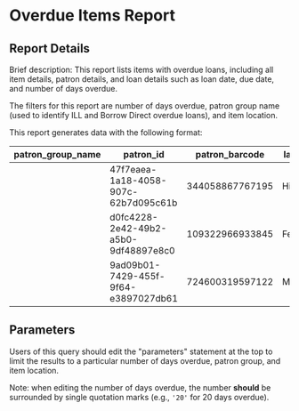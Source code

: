 # Overdue Items Report

## Report Details

Brief description: This report lists items with overdue loans, including all item details, patron details, and loan details such as loan date, due date, and number of days overdue. 

The filters for this report are number of days overdue, patron group name (used to identify ILL and Borrow Direct overdue loans), and item location. 

This report generates data with the following format:

|patron\_group\_name|patron\_id|patron\_barcode|last\_name|first\_name|email|current\_item\_effective\_location\_name|current\_item\_permanent\_location\_name|current\_item\_temporary\_location\_name|call\_number|chronology|copy\_number|enumeration|item\_barcode|loan\_date|loan\_renewal\_count|loan\_due\_date|days\_overdue|
|-----------------|---------|--------------|---------|----------|-----|------------------------------------|------------------------------------|------------------------------------|-----------|----------|-----------|-----------|------------|---------|------------------|-------------|------------|
||47f7eaea-1a18-4058-907c-62b7d095c61b|344058867767195|Hilll|Justen|pete@schulist-raynor-and-beer.ar.us|Main Library|||||Copy 1||453987605438|2017-03-05 13:32:31-05|0|2017-03-19 14:32:31-04|1527.0|
||d0fc4228-2e42-49b2-a5b0-9df48897e8c0|109322966933845|Feil|Penelope|anastacio@hansen-dickens-and-mante.vu|Main Library|||||||697685458679|2017-03-03 10:41:54-05|1|2017-03-17 11:41:54-04|1529.0|
||9ad09b01-7429-455f-9f64-e3897027db61|724600319597122|McDermott|Foster|ansley@larson-williamson-and-williamson.eh|Main Library|||||||653285216743|2017-03-05 13:32:31-05|0|2017-03-19 14:32:31-04|1527.0|

## Parameters

Users of this query should edit the "parameters" statement at the top to limit the results to a particular number of days overdue, patron group, and item location. 

Note: when editing the number of days overdue, the number **should** be surrounded by single quotation marks (e.g., `'20'` for 20 days overdue).
